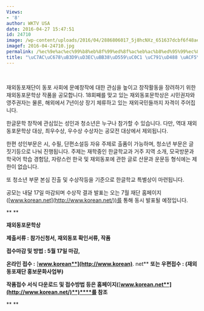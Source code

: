 ```yaml
---
Views:
- '8'
author: WKTV USA
date: 2016-04-27 15:47:51
id: 24710
image: /wp-content/uploads/2016/04/2886806017_5j8hcNXz_651637dcbf6f48aed7ba748f828cef406ebdb0c9.jpg
imagef: 2016-04-24710.jpg
permalink: /%ec%9e%ac%ec%99%b8%eb%8f%99%ed%8f%ac%eb%ac%b8%ed%95%99%ec%83%81-%ec%9e%91%ed%92%88-%ea%b3%b5%eb%aa%a8/
title: "\uC7AC\uC678\uB3D9\uD3EC\uBB38\uD559\uC0C1 \uC791\uD488 \uACF5\uBAA8"
---
```


&nbsp;

재외동포재단이 동포 사회에 문예창작에 대한 관심을 높이고 창작활동을 장려하기 위한 재외동포문학상 작품을 공모합니다. 18회째를 맞고 있는 재외동포문학상은 시민권자와 영주권자는 물론, 해외에서 7년이상 장기 체류하고 있는 재외국민들까지 자격이 주어집니다.

한글문학 창작에 관심있는 성인과 청소년은 누구나 참가할 수 있습니다. 다만, 역대 재외동포문학상 대상, 최우수상, 우수상 수상자는 공모전 대상에서 제외됩니다.

한편 성인부문은 시, 수필, 단편소설등 자유 주제로 출품이 가능하며, 청소년 부문은 글짓기등으로 나눠 진행됩니다. 주제는 재학중인 한글학교과 거주 지역 소개, 모국방문과 학국어 학습 경험담, 자랑스런 한국 및 재외동포에 관한 글로 산문과 운문등 형식에는 제한이 없습니다.

또 청소년 부문 본심 진출 및 수상작등을 기준으로 한글학교 특별상이 마련됩니다.

공모는 내달 17일 마감되며 수상작 결과 발표는 오는 7월 재단 홈페이지([www.korean.net](http://www.korean.net/))를 통해 동시 발표될 예정입니다.

** **

**재외동포문학상**

**제출서류 : 참가신청서, 재외동포 확인서류, 작품**

**접수마감 및 방법 : 5월 17일 마감,** 

**온라인 접수 :** [**www.korean**](http://www.korean)**. net** **또는 우편접수 : (재외동포재단 홍보문화사업부)**

**작품접수 서식 다운로드 및 접수방법 등은 홈페이지(**[**www.korean.net**](http://www.korean.net/)**)****를 참조**

** **